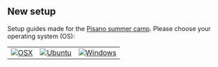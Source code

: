 ## New setup

Setup guides made for the [Pisano summer camp](http://kamp.pisano.co/). Please choose your operating system (OS):

<table>
  <tr>
    <td>
      <a href="OSX.md">
        <img src="images/apple.png" alt="OSX" />
      </a>
    </td>
    <td>
      <a href="UBUNTU.md">
        <img src="images/linux.png" alt="Ubuntu" />
      </a>
    </td>
    <td>
      <a href="http://www.everydaylinuxuser.com/2015/11/how-to-install-ubuntu-linux-alongside.html">
        <img src="images/windows.png" alt="Windows">
      </a>
    </td>
  </tr>
</table>

